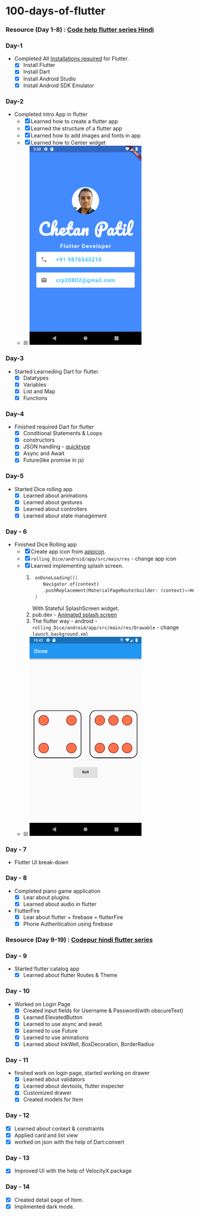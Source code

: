 # 100-days-of-flutter

### Resource (Day 1-8) : [Code help flutter series Hindi](https://www.youtube.com/playlist?list=PLDzeHZWIZsTo3Cs115GXkot28i406511Y)

### Day-1

-   Completed All [Installations required](https://docs.flutter.dev/get-started/install/windows) for Flutter.
    -   [x] Install Flutter
    -   [x] Install Dart
    -   [x] Install Android Studio
    -   [x] Install Android SDK Emulator

### Day-2

-   Completed intro App in flutter
    -   [x] Learned how to create a flutter app
    -   [x] Learned the structure of a flutter app
    -   [x] Learned how to add images and fonts in app
    -   [x] Learned how to Center widget
    -   [x] <img src="images/introApp.png" alt="mobile screenshot" style="width: 300px;">

### Day-3

-   Started Learneding Dart for flutter.
    -   [x] Datatypes
    -   [x] Variables
    -   [x] List and Map
    -   [x] Functions

### Day-4

-   Finished required Dart for flutter
    -   [x] Conditional Statements & Loops
    -   [x] constructors
    -   [x] JSON handling - [quicktype](https://quicktype.io/)
    -   [x] Async and Await
    -   [x] Future(like promise in js)

### Day-5

-   Started Dice rolling app
    -   [x] Learned about animations
    -   [x] Learned about gestures
    -   [x] Learned about controllers
    -   [x] Learned about state management

### Day - 6

-   Finished Dice Rolling app
    -   [x] Create app icon from [appicon](https://appicon.co/).
    -   [x] `rolling_Dice/android/app/src/main/res` - change app icon
    -   [x] Learned implementing splash screen.
        1. ```dart
            onDoneLoading(){
               Navigator.of(context)
               .pushReplacement(MaterialPageRoute(builder: (context)=>HomeScreen()))
            }
           ```
            With Stateful SplashScreen widget.
        2. pub.dev - [Animated splash screen](https://pub.dev/packages/animated_splash_screen)
        3. The flutter way - android - `rolling_Dice/android/app/src/main/res/Drawable` - change `launch_background.xml`
    -   [x] <img src="images/dice2.png" alt="Dice homepage" style="width: 300px;">

### Day - 7

-   Flutter UI break-down

### Day - 8

-   Completed piano game application
    -   [x] Lear about plugins
    -   [x] Learned about audio in flutter
-   FlutterFire
    -   [x] Lear about flutter + firebase = flutterFire
    -   [x] Phone Authentication using firebase

### Resource (Day 9-19) : [Codepur hindi flutter series](https://www.youtube.com/playlist?list=PLrjrqTcKCnhTXI2GyPkaQF47inLp6LoIC)

### Day - 9

-   Started flutter catalog app
    -   [x] Learned about flutter Routes & Theme

### Day - 10

-   Worked on Login Page
    -   [x] Created input fields for Username & Password(with obscureText)
    -   [x] Learned ElevatedButton
    -   [x] Learned to use async and await
    -   [x] Learned to use Future
    -   [x] Learned to use animations
    -   [x] Learned about InkWell, BoxDecoration, BorderRadius

### Day - 11

-   finshed work on login page, started working on drawer
    -   [x] Learned about validators
    -   [x] Learned about devtools, flutter inspecter
    -   [x] Customized drawer
    -   [x] Created models for Item

### Day - 12

-   [x] Learned about context & constraints
-   [x] Applied card and list view
-   [x] worked on json with the help of Dart:convert

### Day - 13

-   [x] Improved UI with the help of VelocityX package

### Day - 14

-   [x] Created detail page of Item.
-   [x] Implimented dark mode.
